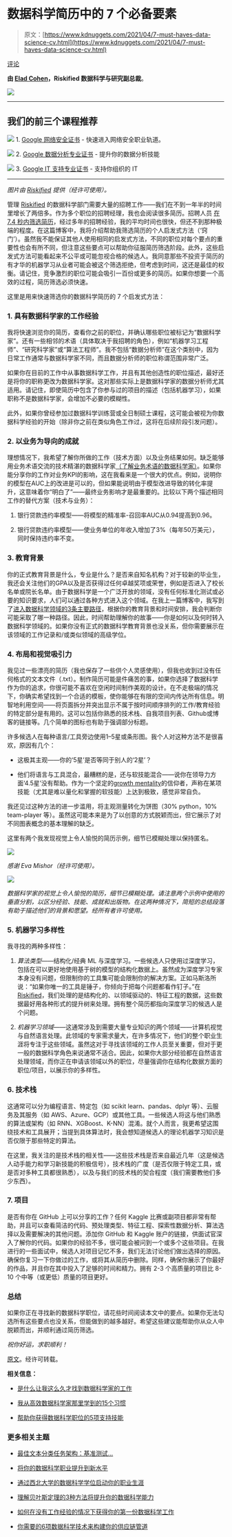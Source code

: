 # 数据科学简历中的 7 个必备要素

> 原文：[https://www.kdnuggets.com/2021/04/7-must-haves-data-science-cv.html](https://www.kdnuggets.com/2021/04/7-must-haves-data-science-cv.html)

[评论](#comments)

**由 [Elad Cohen](https://www.linkedin.com/in/elad-cohen-ai/)，Riskified 数据科学与研究副总裁**。

![](../Images/83f096d85398804955fd96d34b3c3669.png)

* * *

## 我们的前三个课程推荐

![](../Images/0244c01ba9267c002ef39d4907e0b8fb.png) 1\. [Google 网络安全证书](https://www.kdnuggets.com/google-cybersecurity) - 快速进入网络安全职业轨道。

![](../Images/e225c49c3c91745821c8c0368bf04711.png) 2\. [Google 数据分析专业证书](https://www.kdnuggets.com/google-data-analytics) - 提升你的数据分析技能

![](../Images/0244c01ba9267c002ef39d4907e0b8fb.png) 3\. [Google IT 支持专业证书](https://www.kdnuggets.com/google-itsupport) - 支持你组织的 IT

* * *

*图片由 [Riskified](https://www.riskified.com/) 提供（经许可使用）。*

管理 [Riskified](https://medium.com/riskified-technology) 的数据科学部门需要大量的招聘工作——我们在不到一年半的时间里增长了两倍多。作为多个职位的招聘经理，我也会阅读很多简历。招聘人员 [在 7.4 秒内筛选简历](https://www.prnewswire.com/news-releases/ladders-updates-popular-recruiter-eye-tracking-study-with-new-key-insights-on-how-job-seekers-can-improve-their-resumes-300744217.html)，经过多年的招聘经验，我的平均时间也很快，但还不到那种极端的程度。在这篇博客中，我将介绍帮助我筛选简历的个人启发式方法（‘窍门’）。虽然我不能保证其他人使用相同的启发式方法，不同的职位对每个要点的重要性也会有所不同，但注意这些要点可以帮助你征服简历筛选阶段。此外，这些启发式方法可能看起来不公平或可能忽视合格的候选人。我同意那些不投资于简历的有才华的机器学习从业者可能会被这个筛选拒绝，但考虑到时间，这还是最佳的权衡。请记住，竞争激烈的职位可能会吸引一百份或更多的简历。如果你想要一个高效的过程，简历筛选必须快速。

这里是用来快速筛选你的数据科学简历的 7 个启发式方法：

### 1\. 具有数据科学家的工作经验

我将快速浏览你的简历，查看你之前的职位，并确认哪些职位被标记为“数据科学家”。还有一些相邻的术语（具体取决于我招聘的角色），例如“机器学习工程师”、“研究科学家”或“算法工程师”。我不包括“数据分析师”在这个类别中，因为日常工作通常与数据科学家不同，而且数据分析师的职位称谓范围非常广泛。

如果你在目前的工作中从事数据科学工作，并且有其他创造性的职位描述，最好还是将你的职称更改为数据科学家。这对那些实际上是数据科学家的数据分析师尤其适用。请记住，即使简历中包含了你参与过的项目的描述（包括机器学习），如果职称不是数据科学家，会增加不必要的模糊性。

此外，如果你曾经参加过数据科学训练营或全日制硕士课程，这可能会被视为你数据科学经验的开始（除非你之前在类似角色工作过，这将在后续阶段引发问题）。

### 2\. 以业务为导向的成就

理想情况下，我希望了解你所做的工作（技术方面）以及业务结果如何。缺乏能够用业务术语交流的技术精湛的数据科学家[（了解业务术语的数据科学家）](https://medium.com/riskified-technology/data-vs-insight-the-thin-line-between-good-and-bad-reports-91997d5e9cd)。如果你能分享你的工作对业务KPI的影响，这在我看来是一个很大的优点。例如，说明你的模型在AUC上的改进是可以的，但如果能说明由于模型改进导致的转化率提升，这意味着你“明白了”——最终业务影响才是最重要的。比较以下两个描述相同工作的替代方案（技术与业务）：

1.  银行贷款违约率模型——将模型的精准率-召回率AUC从0.94提高到0.96。

1.  银行贷款违约率模型——使业务单位的年收入增加了3%（每年50万美元），同时保持违约率不变。

### 3\. 教育背景

你的正式教育背景是什么，专业是什么？是否来自知名机构？对于较新的毕业生，我还会关注他们的GPA以及是否获得过任何卓越奖项或荣誉，例如是否进入了校长名单或院长名单。由于数据科学是一个广泛开放的领域，没有任何标准化测试或必要的知识要求，人们可以通过各种方式进入这个领域。在我上一篇博客中，我写到了[进入数据科学领域的3条主要路径](https://towardsdatascience.com/3-ways-to-break-into-data-science-6a7a8fd679b3)，根据你的教育背景和时间安排，我会判断你可能采取了哪一种路径。因此，时间帮助理解你的故事——你是如何以及何时转入数据科学领域的。如果你没有正式的数据科学教育背景也没关系，但你需要展示在该领域的工作记录和/或类似领域的高级学位。

### 4\. 布局和视觉吸引力

我见过一些漂亮的简历（我也保存了一些供个人灵感使用），但我也收到过没有任何格式的文本文件（.txt）。制作简历可能是件痛苦的事，如果你选择了数据科学作为你的追求，你很可能不喜欢在空闲时间制作美观的设计。在不走极端的情况下，你确实希望找到一个合适的模板，使你能够在有限的空间内传达所有信息。明智地利用空间——将页面拆分并突出显示不属于按时间顺序排列的工作/教育经验的特定部分是有用的。这可以包括你熟悉的技术栈、自我项目列表、Github或博客的链接等。几个简单的图标也有助于强调部分标题。

许多候选人在每种语言/工具旁边使用1–5星或条形图。我个人对这种方法不是很喜欢，原因有几个：

+   这极其主观——你的‘5星’是否等同于别人的‘2星’？

+   他们将语言与工具混合，最糟糕的是，还与软技能混合——说你在领导力方面‘4.5星’没有帮助。作为一个坚定的[growth mentality](https://www.brainpickings.org/2014/01/29/carol-dweck-mindset/)的信仰者，声称在某项技能（尤其是难以量化和掌握的软技能）上达到极致，感觉非常自负。

我还见过这种方法的进一步滥用，将主观测量转化为饼图（30% python，10% team-player 等）。虽然这可能本来是为了以创意的方式脱颖而出，但它展示了对不同图表概念的基本理解的缺乏。

这里有两个我发现视觉上令人愉悦的简历示例，细节已模糊处理以保持匿名。

![](../Images/500b2b5ec5c50cb7c408198a30fb4df0.png)

*感谢 Eva Mishor（经许可使用）。*

![](../Images/5d6d1da72fe878cf8e1102563615875c.png)

*数据科学家的视觉上令人愉悦的简历，细节已模糊处理。请注意两个示例中使用的垂直分割，以区分经验、技能、成就和出版物。在这两种情况下，简短的总结段落有助于描述他们的背景和愿望。经所有者许可使用。*

### 5\. 机器学习多样性

我寻找的两种多样性：

1.  *算法类型*——结构化/经典 ML 与深度学习。一些候选人只使用过深度学习，包括在可以更好地使用基于树的模型的结构化数据上。虽然成为深度学习专家本身没有问题，但限制你的工具集可能会限制你的解决方案。正如马斯洛所说：“如果你唯一的工具是锤子，你倾向于把每个问题都看作钉子。”在[Riskified](https://medium.com/riskified-technology)，我们处理的是结构化的、以领域驱动的、特征工程的数据，这些数据最好用各种形式的提升树来处理。拥有整个简历都指向深度学习的候选人是个问题。

1.  *机器学习领域*——这通常涉及到需要大量专业知识的两个领域——计算机视觉与自然语言处理。此领域的专家需求量大，在许多情况下，他们的整个职业生涯将专注于这些领域。虽然这对于寻找该领域的工作人员至关重要，但对于更一般的数据科学角色来说通常不适合。因此，如果你大部分经验都在自然语言处理领域，而你正在申请该领域以外的职位，尽量强调你在结构化数据方面的职位/项目，以展示你的多样性。

### 6\. 技术栈

这通常可以分为编程语言、特定包（如 scikit learn、pandas、dplyr 等）、云服务及其服务（如 AWS、Azure、GCP）或其他工具。一些候选人将这与他们熟悉的算法或架构（如 RNN、XGBoost、K-NN）混淆。就个人而言，我更希望这围绕技术和工具展开；当提到具体算法时，我会想知道候选人的理论机器学习知识是否仅限于那些特定的算法。

在这里，我关注的是技术栈的相关性——这些技术栈是否来自最近几年（这是候选人动手能力和学习新技能的积极信号），技术栈的广度（是否仅限于特定工具，或是否对多种工具都很熟悉），以及与我们的技术栈的契合程度（我们需要教他们多少东西）。

### 7\. 项目

是否有你在 GitHub 上可以分享的工作？任何 Kaggle 比赛或副项目都非常有帮助，并且可以查看简洁的代码、预处理类型、特征工程、探索性数据分析、算法选择以及需要解决的其他问题。添加你 GitHub 和 Kaggle 账户的链接，供面试官深入了解你的代码。如果你的经验不多，很可能会被问到一个或多个这些项目。在我进行的一些面试中，候选人对项目记忆不多，我们无法讨论他们做出选择的原因。确保你复习一下你做过的工作，或将其从简历中删除。同样，确保你展示了你最好的作品，并且你在其中投入了足够的时间和精力。拥有 2-3 个高质量的项目比 8-10 个中等（或更低）质量的项目更好。

### 总结

如果你正在寻找新的数据科学职位，请花些时间阅读本文中的要点。如果你无法勾选所有这些要点也没关系，但能做到的越多越好。希望这些建议能帮助你从众人中脱颖而出，并顺利通过简历筛选。

*祝你好运，求职顺利！*

[原文](https://towardsdatascience.com/7-must-haves-in-your-data-science-cv-9316841aeb78)。经许可转载。

**相关信息：**

+   [是什么让我这么久才找到数据科学家的工作](https://www.kdnuggets.com/2021/03/land-data-scientist-job.html)

+   [我从高效数据科学家那里学到的15个习惯](https://www.kdnuggets.com/2021/03/15-habits-learned-from-highly-effective-data-scientists.html)

+   [帮助你获得数据科学职位的5项支持技能](https://www.kdnuggets.com/2021/02/5-supporting-skills-data-science-job.html)

### 更多相关主题

+   [最佳文本分类任务架构：基准测试…](https://www.kdnuggets.com/2023/04/best-architecture-text-classification-task-benchmarking-options.html)

+   [将你的数据科学职业提升到新水平](https://www.kdnuggets.com/2021/12/sas-advance-data-science-career-next-level.html)

+   [通过西北大学的数据科学学位启动你的职业生涯](https://www.kdnuggets.com/2022/04/nwu-launch-career-northwestern-data-science-degree.html)

+   [理解贝叶斯定理的3种方法将提升你的数据科学能力](https://www.kdnuggets.com/2022/06/3-ways-understanding-bayes-theorem-improve-data-science.html)

+   [如何在没有工作经验的情况下获得你的第一份数据科学工作](https://www.kdnuggets.com/2021/02/first-job-data-science-without-work-experience.html)

+   [你需要的6项数据科学技术来构建你的供应链管道](https://www.kdnuggets.com/2022/01/6-data-science-technologies-need-build-supply-chain-pipeline.html)
